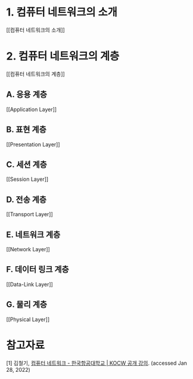 # 1. 컴퓨터 네트워크의 소개

[[컴퓨터 네트워크의 소개]]

# 2. 컴퓨터 네트워크의 계층

[[컴퓨터 네트워크의 계층]]

## A. 응용 계층

[[Application Layer]]

## B. 표현 계층

[[Presentation Layer]]

## C. 세션 계층

[[Session Layer]]

## D. 전송 계층

[[Transport Layer]]

## E. 네트워크 계층

[[Network Layer]]

## F. 데이터 링크 계층

[[Data-Link Layer]]

## G. 물리 계층

[[Physical Layer]]

# 참고자료

[1] 김철기, [컴퓨터 네트워크 - 한국항공대학교 | KOCW 공개 강의](http://www.kocw.net/home/search/kemView.do?kemId=1159726). (accessed Jan 28, 2022)